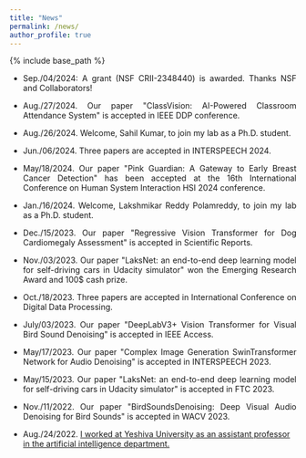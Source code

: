 ```yaml
---
title: "News"
permalink: /news/
author_profile: true
---
```


{% include base_path %}
* <p align="justify"> Sep./04/2024: A grant (NSF CRII-2348440) is awarded. Thanks NSF and Collaborators! </p>
* <p align="justify"> Aug./27/2024. Our paper "ClassVision: AI-Powered Classroom Attendance System" is accepted in IEEE DDP conference.</p>
* <p align="justify"> Aug./26/2024. Welcome, Sahil Kumar, to join my lab as a Ph.D. student. </p>
* <p align="justify"> Jun./06/2024. Three papers are accepted in INTERSPEECH 2024. </p>
* <p align="justify"> May/18/2024. Our paper "Pink Guardian: A Gateway to Early Breast Cancer Detection" has been accepted at the 16th International Conference on Human System Interaction HSI 2024 conference. </p>
* <p align="justify"> Jan./16/2024. Welcome, Lakshmikar Reddy Polamreddy, to join my lab as a Ph.D. student. </p>
* <p align="justify"> Dec./15/2023. Our paper "Regressive Vision Transformer for Dog Cardiomegaly Assessment" is accepted in Scientific Reports.</p>
* <p align="justify"> Nov./03/2023. Our paper "LaksNet: an end-to-end deep learning model for self-driving cars in Udacity simulator" won the Emerging Research Award and 100$ cash prize.</p>
* <p align="justify"> Oct./18/2023. Three papers are accepted in International Conference on Digital Data Processing. </p>
* <p align="justify"> July/03/2023. Our paper "DeepLabV3+ Vision Transformer for Visual Bird Sound Denoising" is accepted in IEEE Access. </p>
* <p align="justify"> May/17/2023. Our paper "Complex Image Generation SwinTransformer Network for Audio Denoising" is accepted in INTERSPEECH 2023. </p>
* <p align="justify"> May/15/2023. Our paper "LaksNet: an end-to-end deep learning model for self-driving cars in Udacity simulator" is accepted in FTC 2023. </p>
* <p align="justify"> Nov./11/2022. Our paper "BirdSoundsDenoising: Deep Visual Audio Denoising for Bird Sounds" is accepted in WACV 2023. </p>

* Aug./24/2022. [I worked at Yeshiva University as an assistant professor in the artificial intelligence department.](https://blogs.yu.edu/katz-school/2022/08/24/expert-in-deep-neural-networks-and-computer-vision-joins-ai-faculty)

<!-- * <p align="justify"> July/08/2022. Our paper "SCORN: Sinter Composition Optimization with Regressive Convolutional Neural Network" is accepted in MDPI Solids.  </p>

* <p align="justify"> May/18/2022. Our paper "Unsupervised Few Shot Key Frame Extraction For Cow Teat Videos" is accepted in MDPI Data. </p>

* <p align="justify"> Mar./28/2022. Our paper "Separable Confident Transductive Learning for Dairy Cows Teat-End Condition Classification" is accepted in MDPI Animals. </p>

* <p align="justify"> Feb./08/2022. Our paper "Artificial intelligence 101 for veterinary diagnostic imaging" is accepted in Veterinary Radiology & Ultrasound. </p>

* <p align="justify"> Jan./05/2022. Our paper "Delta thermal radiomics: an application in dairy cow teats" is accepted in JDS Communications. </p>

* <p align="justify"> Dec./17/2021- Dec./18/2021. We virtually host "First Cornell Veterinary AI Workshop". </p>

* <p align="justify"> Oct./15/2021. Our paper "Deep Least Squares Alignment for Unsupervised Domain Adaptation" is accepted in BMVC 2021. </p>

* <p align="justify"> Sep./01/2021. I worked at Cornell University as a Postdoc. </p>

* <p align="justify"> Aug./05/2021. I successfully defended my Ph.D. dissertation "Unsupervised Domain Adaptation for Visual Recognition". </p> -->



